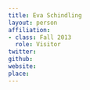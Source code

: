 ```yaml
---
title: Eva Schindling
layout: person
affiliation:
- class: Fall 2013
  role: Visitor
twitter:
github:
website:
place:
---
```

